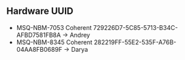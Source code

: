 ## Hardware UUID

* MSQ-NBM-7053 Coherent 729226D7-5C85-5713-B34C-AFBD7581FB8A -> Andrey
* MSQ-NBM-8345 Coherent 282219FF-55E2-535F-A76B-04AA8FB0689F -> Darya
